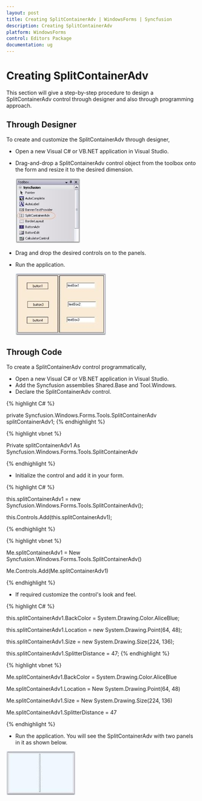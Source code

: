 ```yaml
---
layout: post
title: Creating SplitContainerAdv | WindowsForms | Syncfusion
description: Creating SplitContainerAdv
platform: WindowsForms
control: Editors Package
documentation: ug
---
```


# Creating SplitContainerAdv

This section will give a step-by-step procedure to design a SplitContainerAdv control through designer and also through programming approach.

## Through Designer

To create and customize the SplitContainerAdv through designer,

* Open a new Visual C# or VB.NET application in Visual Studio.
* Drag-and-drop a SplitContainerAdv control object from the toolbox onto the form and resize it to the desired dimension.

  ![](SplitContainerAdv-Images/Overview_img392.jpeg) 


* Drag and drop the desired controls on to the panels.
* Run the application. 

  ![](SplitContainerAdv-Images/Overview_img393.jpeg) 


## Through Code

To create a SplitContainerAdv control programmatically,

* Open a new Visual C# or VB.NET application in Visual Studio.
* Add the Syncfusion assemblies Shared.Base and Tool.Windows.
* Declare the SplitContainerAdv control.

{% highlight C# %}





private Syncfusion.Windows.Forms.Tools.SplitContainerAdv splitContainerAdv1;
{% endhighlight %}





{% highlight vbnet %}


Private splitContainerAdv1 As Syncfusion.Windows.Forms.Tools.SplitContainerAdv


{% endhighlight %}

* Initialize the control and add it in your form.


{% highlight C# %}





this.splitContainerAdv1 = new Syncfusion.Windows.Forms.Tools.SplitContainerAdv();

this.Controls.Add(this.splitContainerAdv1);

{% endhighlight %}




{% highlight vbnet %}

Me.splitContainerAdv1 = New Syncfusion.Windows.Forms.Tools.SplitContainerAdv()

Me.Controls.Add(Me.splitContainerAdv1)

{% endhighlight %}

* If required customize the control's look and feel.


{% highlight C# %}



this.splitContainerAdv1.BackColor = System.Drawing.Color.AliceBlue;

this.splitContainerAdv1.Location = new System.Drawing.Point(64, 48);

this.splitContainerAdv1.Size = new System.Drawing.Size(224, 136);

this.splitContainerAdv1.SplitterDistance = 47;
{% endhighlight %}




{% highlight vbnet %}



Me.splitContainerAdv1.BackColor = System.Drawing.Color.AliceBlue

Me.splitContainerAdv1.Location = New System.Drawing.Point(64, 48)

Me.splitContainerAdv1.Size = New System.Drawing.Size(224, 136)

Me.splitContainerAdv1.SplitterDistance = 47

{% endhighlight %}

* Run the application. You will see the SplitContainerAdv with two panels in it as shown below.

 ![](SplitContainerAdv-Images/Overview_img394.jpeg) 
